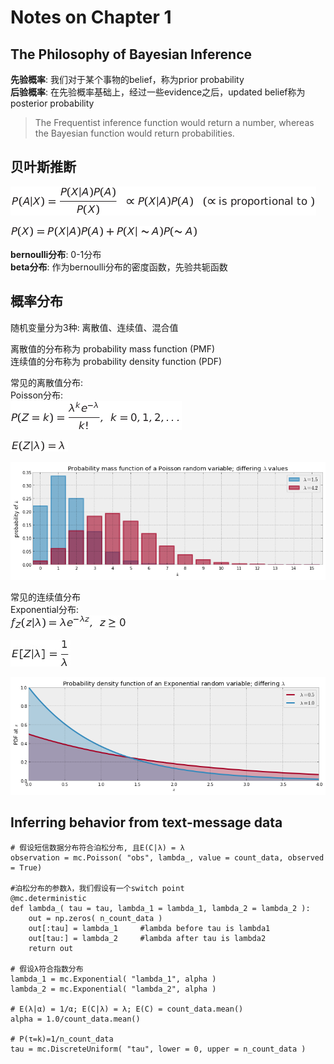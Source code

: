 Notes on Chapter 1  
========================================

## The Philosophy of Bayesian Inference

**先验概率**: 我们对于某个事物的belief，称为prior probability  
**后验概率**: 在先验概率基础上，经过一些evidence之后，updated belief称为posterior probability  
> The Frequentist inference function would return a number, whereas the Bayesian function would return probabilities.  

## 贝叶斯推断
![bayesian framework](images/Tex2Img_1374940374.png)  

![bayesian framework](images/Tex2Img_1374940698.png)  


**bernoulli分布**: 0-1分布  
**beta分布**: 作为bernoulli分布的密度函数，先验共轭函数  

## 概率分布

随机变量分为3种: 离散值、连续值、混合值  

离散值的分布称为 probability mass function (PMF)  
连续值的分布称为 probability density function (PDF)  

常见的离散值分布:  
Poisson分布:  
![bayesian framework](images/Tex2Img_1374940913.png)  

![bayesian framework](images/Tex2Img_1374941106.png)  

![bayesian framework](images/泊松.png)  

常见的连续值分布  
Exponential分布:  
![bayesian framework](images/Tex2Img_1374967386.jpg)  

![bayesian framework](images/Tex2Img_1374967538.jpg)  

![bayesian framework](images/exp.png) 

## Inferring behavior from text-message data

    # 假设短信数据分布符合泊松分布, 且E(C|λ) = λ
    observation = mc.Poisson( "obs", lambda_, value = count_data, observed = True)

    #泊松分布的参数λ，我们假设有一个switch point
    @mc.deterministic
    def lambda_( tau = tau, lambda_1 = lambda_1, lambda_2 = lambda_2 ):
        out = np.zeros( n_count_data ) 
        out[:tau] = lambda_1     #lambda before tau is lambda1
        out[tau:] = lambda_2     #lambda after tau is lambda2
        return out
    
    # 假设λ符合指数分布
    lambda_1 = mc.Exponential( "lambda_1", alpha )
    lambda_2 = mc.Exponential( "lambda_2", alpha )
        
    # E(λ|α) = 1/α; E(C|λ) = λ; E(C) = count_data.mean()    
    alpha = 1.0/count_data.mean()
    
    # P(τ=k)=1/n_count_data    
    tau = mc.DiscreteUniform( "tau", lower = 0, upper = n_count_data )

